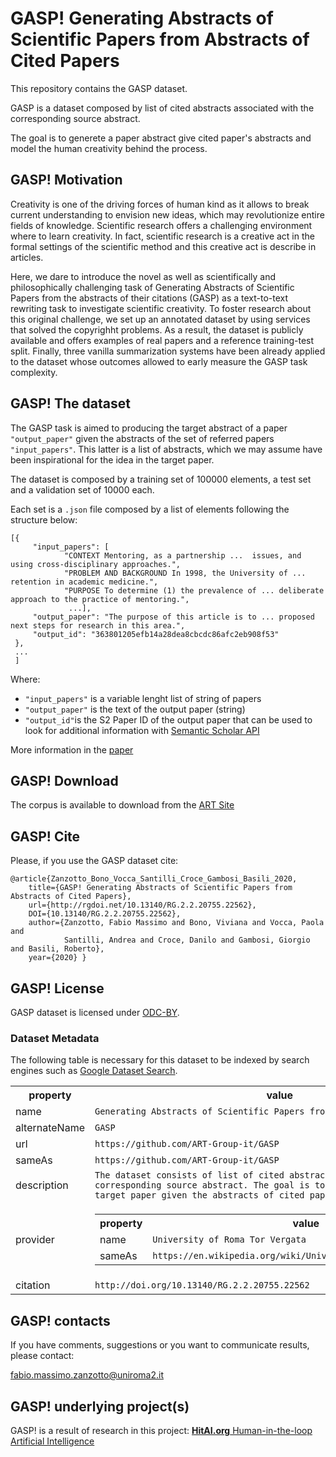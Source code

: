 # GASP! Generating Abstracts of Scientific Papers from Abstracts of Cited Papers
This repository contains the GASP dataset.

GASP is a dataset composed by list of cited abstracts associated with the corresponding source abstract.

The goal is to generete a paper abstract give cited paper's abstracts and model the human creativity behind the process.

## GASP! Motivation

Creativity is one of the driving forces of human kind as it allows to break current understanding to envision new ideas, which may revolutionize entire fields of knowledge. Scientific research offers a challenging environment where to learn creativity. In fact, scientific research is a creative act in the formal settings of the scientific method and this creative act is describe in articles.

Here, we dare to introduce the novel as well as scientifically and philosophically challenging task of Generating Abstracts of Scientific Papers from the abstracts of their citations (GASP) as a text-to-text rewriting task to investigate scientific creativity. To foster research about this original challenge, we set up an annotated dataset by using services that solved the copyrighht problems. As a result, the dataset is publicly available and offers examples of real papers and a reference training-test split. Finally, three vanilla summarization systems have been already applied to the dataset whose outcomes allowed to early measure the GASP task complexity.


## GASP! The dataset 


The GASP task is aimed to producing the target abstract of a paper `"output_paper"` given the abstracts of the set of referred papers `"input_papers"`. This latter is a list of abstracts, which we may assume have been inspirational for the idea in the target paper.

The dataset is composed by a training set of 100000 elements, a test set and a validation set of 10000 each.

Each set is a `.json` file composed by a list of elements following the structure below:
```
[{
	 "input_papers": [
	 		"CONTEXT Mentoring, as a partnership ...  issues, and using cross-disciplinary approaches.", 
	 		"PROBLEM AND BACKGROUND In 1998, the University of ... retention in academic medicine.", 
			"PURPOSE To determine (1) the prevalence of ... deliberate approach to the practice of mentoring.",
			 ...], 
	 "output_paper": "The purpose of this article is to ... proposed next steps for research in this area.",
	 "output_id": "363801205efb14a28dea8cbcdc86afc2eb908f53"
 },
 ...
 ]
```
Where:
- `"input_papers"` is a variable lenght list of string of papers
- `"output_paper"` is the text of the output paper (string)
- `"output_id"`is the S2 Paper ID of the output paper that can be used to look for additional information with <a href="https://api.semanticscholar.org/">Semantic Scholar API</a>

More information in the <a href="http://doi.org/10.13140/RG.2.2.20755.22562">paper</a> 

## GASP! Download

The corpus is available to download from the <a href="http://art.uniroma2.it/zanzotto/datasets/GASP_corpus_v1.0.zip">ART Site</a>

## GASP! Cite

Please, if you use the GASP dataset cite:

```
@article{Zanzotto_Bono_Vocca_Santilli_Croce_Gambosi_Basili_2020, 
	title={GASP! Generating Abstracts of Scientific Papers from Abstracts of Cited Papers}, 
	url={http://rgdoi.net/10.13140/RG.2.2.20755.22562}, 
	DOI={10.13140/RG.2.2.20755.22562}, 
	author={Zanzotto, Fabio Massimo and Bono, Viviana and Vocca, Paola and 
	        Santilli, Andrea and Croce, Danilo and Gambosi, Giorgio and Basili, Roberto}, 
	year={2020} }
```

## GASP! License

GASP dataset is licensed under <a href="https://opendatacommons.org/licenses/by/1.0/">ODC-BY</a>.

### Dataset Metadata
The following table is necessary for this dataset to be indexed by search
engines such as <a href="https://g.co/datasetsearch">Google Dataset Search</a>.
<div itemscope itemtype="http://schema.org/Dataset">
<table>
  <tr>
    <th>property</th>
    <th>value</th>
  </tr>
  <tr>
    <td>name</td>
    <td><code itemprop="name">Generating Abstracts of Scientific Papers from Abstracts of Cited Papers</code></td>
  </tr>
  <tr>
    <td>alternateName</td>
    <td><code itemprop="alternateName">GASP</code></td>
  </tr>
  <tr>
    <td>url</td>
    <td><code itemprop="url">https://github.com/ART-Group-it/GASP</code></td>
  </tr>
  <tr>
    <td>sameAs</td>
    <td><code itemprop="sameAs">https://github.com/ART-Group-it/GASP</code></td>
  </tr>
  <tr>
    <td>description</td>
    <td><code itemprop="description">The dataset consists of list of cited abstracts associated with the corresponding source abstract. The goal is to generete the abstract of a target paper given the abstracts of cited papers.</code></td>
  </tr>
  <tr>
    <td>provider</td>
    <td>
      <div itemscope itemtype="http://schema.org/Organization" itemprop="provider">
        <table>
          <tr>
            <th>property</th>
            <th>value</th>
          </tr>
          <tr>
            <td>name</td>
            <td><code itemprop="name">University of Roma Tor Vergata</code></td>
          </tr>
          <tr>
            <td>sameAs</td>
            <td><code itemprop="sameAs">https://en.wikipedia.org/wiki/University_of_Rome_Tor_Vergata</code></td>
          </tr>
        </table>
      </div>
    </td>
  </tr>
  <tr>
    <td>citation</td>
    <td><code itemprop="citation">http://doi.org/10.13140/RG.2.2.20755.22562</code></td>
  </tr>
</table>
</div>

## GASP! contacts 
If you have comments, suggestions or you want to communicate results, please contact:

<a href="mailto:fabio.massimo.zanzotto@uniroma2.it">fabio.massimo.zanzotto@uniroma2.it</a>


## GASP! underlying project(s)

GASP! is a result of research in this project: <a href="http://HitAI.org"><b>HitAI.org</b> Human-in-the-loop Artificial Intelligence</a> 
